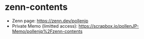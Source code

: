# zenn-contents

- Zenn page: <https://zenn.dev/pollenjp>
- Private Memo (limitted access): <https://scrapbox.io/pollenJP-Memo/pollenjp%2Fzenn-contents>
